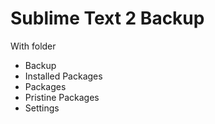 Sublime Text 2 Backup
=====================

With folder

* Backup
* Installed Packages
* Packages
* Pristine Packages
* Settings